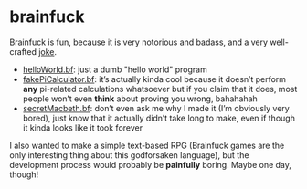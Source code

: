 # brainfuck
Brainfuck is fun, because it is very notorious and badass, and a very well-crafted [joke](https://esolangs.org/wiki/Joke_language_list).

* [helloWorld.bf](https://github.com/numdar335/brainfuck/blob/main/helloWorld.bf): just a dumb "hello world" program
* [fakePiCalculator.bf](https://github.com/numdar335/brainfuck/blob/main/fakePiCalculator.bf): it’s actually kinda cool because it doesn’t perform **any** pi-related calculations whatsoever but if you claim that it does, most people won’t even **think** about proving you wrong, bahahahah
* [secretMacbeth.bf](https://github.com/numdar335/brainfuck/blob/main/secretMacbeth.bf): don’t even ask me why I made it (I’m obviously very bored), just know that it actually didn’t take long to make, even if though it kinda looks like it took forever

I also wanted to make a simple text-based RPG (Brainfuck games are the only interesting thing about this godforsaken language), but the development process would probably be **painfully** boring. Maybe one day, though!
